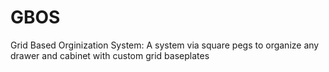 # GBOS
Grid Based Orginization System: A system via square pegs to organize any drawer and cabinet with custom grid baseplates
